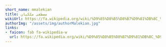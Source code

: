 ```yaml
---
short_name: mmalekian
title: مصطفی ملکیان
wikiUrl: https://fa.wikipedia.org/wiki/%D9%85%D8%B5%D8%B7%D9%81%DB%8C_%D9%85%D9%84%DA%A9%DB%8C%D8%A7%D9%86
authorImg: "/assets/img/authorMalekian.jpg"
links:
- faicon: fab fa-wikipedia-w
  url: https://fa.wikipedia.org/wiki/%D9%85%D8%B5%D8%B7%D9%81%DB%8C_%D9%85%D9%84%DA%A9%DB%8C%D8%A7%D9%86
---
```

